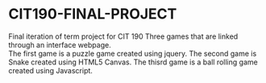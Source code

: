 # CIT190-FINAL-PROJECT
Final iteration of term project for CIT 190
Three games that are linked through an interface webpage.  
The first game is a puzzle game created using jquery.
The second game is Snake created using HTML5 Canvas.
The thisrd game is a ball rolling game created using Javascript.
